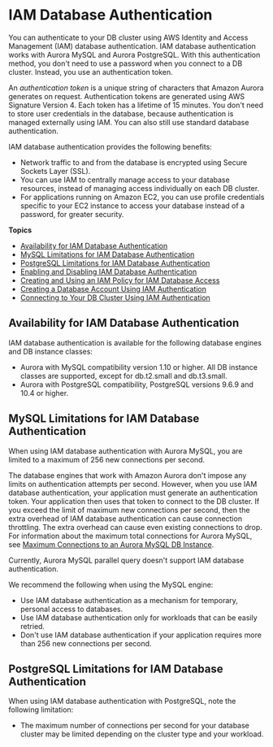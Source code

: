 # IAM Database Authentication<a name="UsingWithRDS.IAMDBAuth"></a>

You can authenticate to your DB cluster using AWS Identity and Access Management \(IAM\) database authentication\. IAM database authentication works with Aurora MySQL and Aurora PostgreSQL\. With this authentication method, you don't need to use a password when you connect to a DB cluster\. Instead, you use an authentication token\.

An *authentication token* is a unique string of characters that Amazon Aurora generates on request\. Authentication tokens are generated using AWS Signature Version 4\. Each token has a lifetime of 15 minutes\. You don't need to store user credentials in the database, because authentication is managed externally using IAM\. You can also still use standard database authentication\.

IAM database authentication provides the following benefits:
+ Network traffic to and from the database is encrypted using Secure Sockets Layer \(SSL\)\.
+ You can use IAM to centrally manage access to your database resources, instead of managing access individually on each DB cluster\.
+ For applications running on Amazon EC2, you can use profile credentials specific to your EC2 instance to access your database instead of a password, for greater security\.

**Topics**
+ [Availability for IAM Database Authentication](#UsingWithRDS.IAMDBAuth.Availability)
+ [MySQL Limitations for IAM Database Authentication](#UsingWithRDS.IAMDBAuth.ConnectionsPerSecond)
+ [PostgreSQL Limitations for IAM Database Authentication](#UsingWithRDS.IAMDBAuth.LimitsPostgreSQL)
+ [Enabling and Disabling IAM Database Authentication](UsingWithRDS.IAMDBAuth.Enabling.md)
+ [Creating and Using an IAM Policy for IAM Database Access](UsingWithRDS.IAMDBAuth.IAMPolicy.md)
+ [Creating a Database Account Using IAM Authentication](UsingWithRDS.IAMDBAuth.DBAccounts.md)
+ [Connecting to Your DB Cluster Using IAM Authentication](UsingWithRDS.IAMDBAuth.Connecting.md)

## Availability for IAM Database Authentication<a name="UsingWithRDS.IAMDBAuth.Availability"></a>

IAM database authentication is available for the following database engines and DB instance classes:
+ Aurora with MySQL compatibility version 1\.10 or higher\. All DB instance classes are supported, except for db\.t2\.small and db\.t3\.small\.
+ Aurora with PostgreSQL compatibility, PostgreSQL versions 9\.6\.9 and 10\.4 or higher\.

## MySQL Limitations for IAM Database Authentication<a name="UsingWithRDS.IAMDBAuth.ConnectionsPerSecond"></a>

When using IAM database authentication with Aurora MySQL, you are limited to a maximum of 256 new connections per second\. 

The database engines that work with Amazon Aurora don't impose any limits on authentication attempts per second\. However, when you use IAM database authentication, your application must generate an authentication token\. Your application then uses that token to connect to the DB cluster\. If you exceed the limit of maximum new connections per second, then the extra overhead of IAM database authentication can cause connection throttling\. The extra overhead can cause even existing connections to drop\.   For information about the maximum total connections for Aurora MySQL, see [Maximum Connections to an Aurora MySQL DB Instance](AuroraMySQL.Managing.Performance.md#AuroraMySQL.Managing.MaxConnections)\. 

Currently, Aurora MySQL parallel query doesn't support IAM database authentication\.

We recommend the following when using the MySQL engine:
+ Use IAM database authentication as a mechanism for temporary, personal access to databases\.
+ Use IAM database authentication only for workloads that can be easily retried\.
+ Don't use IAM database authentication if your application requires more than 256 new connections per second\.

## PostgreSQL Limitations for IAM Database Authentication<a name="UsingWithRDS.IAMDBAuth.LimitsPostgreSQL"></a>

When using IAM database authentication with PostgreSQL, note the following limitation:
+ The maximum number of connections per second for your database cluster may be limited depending on the cluster type and your workload\.